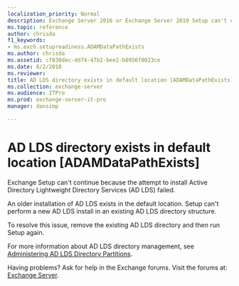 ```yaml
---
localization_priority: Normal
description: Exchange Server 2016 or Exchange Server 2019 Setup can't continue because an AD LDS directory exists in the default location.
ms.topic: reference
author: chrisda
f1_keywords:
- ms.exch.setupreadiness.ADAMDataPathExists
ms.author: chrisda
ms.assetid: cf830dec-dd74-47b2-bee2-b8956f8023ce
ms.date: 8/2/2018
ms.reviewer: 
title: AD LDS directory exists in default location [ADAMDataPathExists]
ms.collection: exchange-server
ms.audience: ITPro
ms.prod: exchange-server-it-pro
manager: dansimp

---
```


# AD LDS directory exists in default location [ADAMDataPathExists]

Exchange Setup can't continue because the attempt to install Active Directory Lightweight Directory Services (AD LDS) failed.

An older installation of AD LDS exists in the default location. Setup can't perform a new AD LDS install in an existing AD LDS directory structure.

To resolve this issue, remove the existing AD LDS directory and then run Setup again.

For more information about AD LDS directory management, see [Administering AD LDS Directory Partitions](https://go.microsoft.com/fwlink/p/?LinkId=272302).

Having problems? Ask for help in the Exchange forums. Visit the forums at: [Exchange Server](https://go.microsoft.com/fwlink/p/?linkId=60612).

